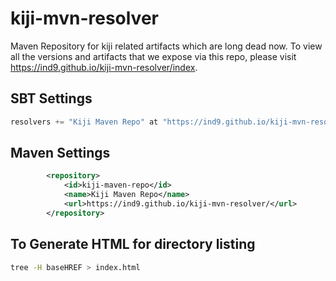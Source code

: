 # kiji-mvn-resolver

Maven Repository for kiji related artifacts which are long dead now. To view all the versions and artifacts that we expose via this repo, please visit https://ind9.github.io/kiji-mvn-resolver/index.

## SBT Settings
```sbt
resolvers += "Kiji Maven Repo" at "https://ind9.github.io/kiji-mvn-resolver/",
```

## Maven Settings
```xml
        <repository>
            <id>kiji-maven-repo</id>
            <name>Kiji Maven Repo</name>
            <url>https://ind9.github.io/kiji-mvn-resolver/</url>
        </repository>
```

## To Generate HTML for directory listing

```bash
tree -H baseHREF > index.html
```

